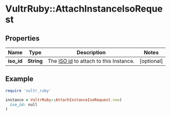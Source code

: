 # VultrRuby::AttachInstanceIsoRequest

## Properties

| Name | Type | Description | Notes |
| ---- | ---- | ----------- | ----- |
| **iso_id** | **String** | The [ISO id](#operation/list-isos) to attach to this Instance. | [optional] |

## Example

```ruby
require 'vultr_ruby'

instance = VultrRuby::AttachInstanceIsoRequest.new(
  iso_id: null
)
```

